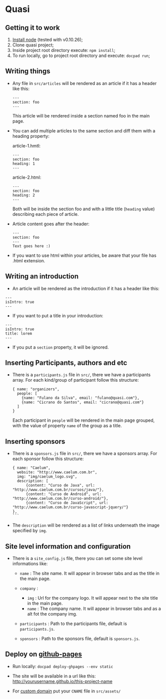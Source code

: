# Quasi

## Getting it to work
  1. [Install node](http://nodejs.org/) (tested with v0.10.26);
  2. Clone quasi project;
  3. Inside project root directory execute: ```npm install```;
  4. To run locally, go to project root directory and execute: ```docpad run```;

## Writing things
  - Any file in ```src/articles``` will be rendered as an article if it has a header like this:

    ```
    ---
    section: foo
    ---
    ```

    This article will be rendered inside a section named foo in the main page.

  - You can add multiple articles to the same section and diff them with a heading property:

    article-1.hmtl:
    ```
    ---
    section: foo
    heading: 1
    ---
    ```

    article-2.html:
    ```
    ---
    section: foo
    heading: 2
    ---
    ```

    Both will be inside the section foo and with a little title (```heading``` value) describing each piece of article.

  - Article content goes after the header:

    ```
    ---
    section: foo
    ---
    Text goes here :)
    ```

  - If you want to use html within your articles, be aware that your file has .html extension.

## Writing an introduction
  - An article will be rendered as the introduction if it has a header like this:

  ```
  ---
  isIntro: true
  ---
  ```

  - If you want to put a title in your introduction:

  ```
  ---
  isIntro: true
  title: lorem
  ---
  ```

  - If you put a ```section``` property, it will be ignored.

## Inserting Participants, authors and etc
  - There is a ```participants.js``` file in ```src/```, there we have a participants array. For each kind/group of participant follow this structure:

    ```
  	{ name: "organizers",
      people: [
        {name: "Fulano da Silva", email: "fulano@quasi.com"},
        {name: "Cicrano do Santos", email: "cicrano@quasi.com"}
      ]
    }
    ```
    Each participant in ```people``` will be rendered in the main page grouped, with the value of property ```name``` of the group as a title.

## Inserting sponsors
  - There is a ```sponsors.js``` file in ```src/```, there we have a sponsors array. For each sponsor follow this structure:

    ````
    { name: "Caelum",
      website: "http://www.caelum.com.br",
      img: "img/caelum_logo.svg",
      description: [
  		  {content: "Curso de Java", url: "http://www.caelum.com.br/cursos/java/"},
  		  {content: "Curso de Android", url: "http://www.caelum.com.br/curso-android/"},
  		  {content: "Curso de JavaScript", url: "http://www.caelum.com.br/curso-javascript-jquery/"}
    },
    ```

  - The ```description``` will be rendered as a list of links underneath the image specified by ```img```.

## Site level information and configuration
  - There is a ```site_config.js``` file, there you can set some site level informations like:

    - ```name``` : The site name. It will appear in browser tabs and as the title in the main page.

    - ```company``` :
      - ```img``` : Url for the company logo. It will appear next to the site title in the main page.
      - ```name``` : The company name. It will appear in browser tabs and as a alt fot the company img.

    - ```participants``` : Path to the participants file, default is ```participants.js```.
    - ```sponsors``` : Path to the sponsors file, default is ```sponsors.js```.

## Deploy on [github-pages](https://pages.github.com/)

- Run locally: ```docpad deploy-ghpages --env static```

- The site will be available in a url like this: http://yourusername.github.io/this-project-name

- For [custom domain](https://help.github.com/articles/setting-up-a-custom-domain-with-pages) put your ```CNAME``` file in ```src/assets/```
